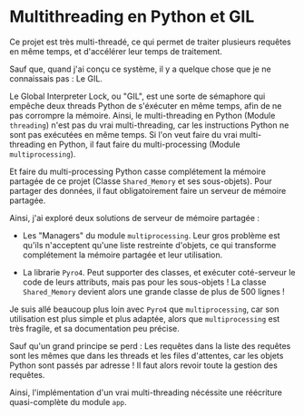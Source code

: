 # Multithreading en Python et GIL

Ce projet est très multi-threadé, ce qui permet de traiter plusieurs requêtes en même temps, et d'accélérer leur temps de traitement.

Sauf que, quand j'ai conçu ce système, il y a quelque chose que je ne connaissais pas : Le GIL.

Le Global Interpreter Lock, ou "GIL", est une sorte de sémaphore qui empêche deux threads Python de s'éxécuter en même temps, afin de ne pas corrompre la mémoire. Ainsi, le multi-threading en Python (Module `threading`) n'est pas du vrai multi-threading, car les instructions Python ne sont pas exécutées en même temps. Si l'on veut faire du vrai multi-threading en Python, il faut faire du multi-processing (Module `multiprocessing`).

Et faire du multi-processing Python casse complétement la mémoire partagée de ce projet (Classe `Shared_Memory` et ses sous-objets). Pour partager des données, il faut obligatoirement faire un serveur de mémoire partagée.

Ainsi, j'ai exploré deux solutions de serveur de mémoire partagée :

- Les "Managers" du module `multiprocessing`. Leur gros problème est qu'ils n'acceptent qu'une liste restreinte d'objets, ce qui transforme complétement la mémoire partagée et leur utilisation.

- La librarie `Pyro4`. Peut supporter des classes, et exécuter coté-serveur le code de leurs attributs, mais pas pour les sous-objets ! La classe `Shared_Memory` devient alors une grande classe de plus de 500 lignes !

Je suis allé beaucoup plus loin avec `Pyro4` que `multiprocessing`, car son utilisation est plus simple et plus adaptée, alors que `multiprocessing` est très fragile, et sa documentation peu précise.

Sauf qu'un grand principe se perd : Les requêtes dans la liste des requêtes sont les mêmes que dans les threads et les files d'attentes, car les objets Python sont passés par adresse ! Il faut alors revoir toute la gestion des requêtes.

Ainsi, l'implémentation d'un vrai multi-threading nécéssite une réécriture quasi-complète du module `app`.

